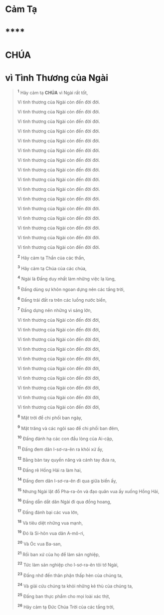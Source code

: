 # Cảm Tạ

# \*\*\*\*

# CHÚA

# vì Tình Thương của Ngài

> <sup><b>1</b></sup> Hãy cảm tạ **CHÚA** vì Ngài rất tốt,
>
> Vì tình thương của Ngài còn đến đời đời.
>
> Vì tình thương của Ngài còn đến đời đời.
>
> Vì tình thương của Ngài còn đến đời đời.
>
> Vì tình thương của Ngài còn đến đời đời.
>
> Vì tình thương của Ngài còn đến đời đời.
>
> Vì tình thương của Ngài còn đến đời đời.
>
> Vì tình thương của Ngài còn đến đời đời.
>
> Vì tình thương của Ngài còn đến đời đời.
>
> Vì tình thương của Ngài còn đến đời đời.
>
> Vì tình thương của Ngài còn đến đời đời.
>
> Vì tình thương của Ngài còn đến đời đời.
>
> Vì tình thương của Ngài còn đến đời đời.
>
> Vì tình thương của Ngài còn đến đời đời.
>
> Vì tình thương của Ngài còn đến đời đời.
>
> Vì tình thương của Ngài còn đến đời đời.
>
> Vì tình thương của Ngài còn đến đời đời.
>
> <sup><b>2</b></sup> Hãy cảm tạ Thần của các thần,
>
> <sup><b>3</b></sup> Hãy cảm tạ Chúa của các chúa,
>
> <sup><b>4</b></sup> Ngài là Đấng duy nhất làm những việc lạ lùng,
>
> <sup><b>5</b></sup> Đấng dùng sự khôn ngoan dựng nên các tầng trời,
>
> <sup><b>6</b></sup> Đấng trải đất ra trên các luồng nước biển,
>
> <sup><b>7</b></sup> Đấng dựng nên những vì sáng lớn,
>
> Vì tình thương của Ngài còn đến đời đời,
>
> Vì tình thương của Ngài còn đến đời đời,
>
> Vì tình thương của Ngài còn đến đời đời,
>
> Vì tình thương của Ngài còn đến đời đời,
>
> Vì tình thương của Ngài còn đến đời đời,
>
> Vì tình thương của Ngài còn đến đời đời,
>
> Vì tình thương của Ngài còn đến đời đời,
>
> Vì tình thương của Ngài còn đến đời đời,
>
> Vì tình thương của Ngài còn đến đời đời,
>
> Vì tình thương của Ngài còn đến đời đời,
>
> <sup><b>8</b></sup> Mặt trời để chi phối ban ngày,
>
> <sup><b>9</b></sup> Mặt trăng và các ngôi sao để chi phối ban đêm,
>
> <sup><b>10</b></sup> Đấng đánh hạ các con đầu lòng của Ai-cập,
>
> <sup><b>11</b></sup> Đấng đem dân I-sơ-ra-ên ra khỏi xứ ấy,
>
> <sup><b>12</b></sup> Bằng bàn tay quyền năng và cánh tay đưa ra,
>
> <sup><b>13</b></sup> Đấng rẽ Hồng Hải ra làm hai,
>
> <sup><b>14</b></sup> Đấng đem dân I-sơ-ra-ên đi qua giữa biển ấy,
>
> <sup><b>15</b></sup> Nhưng Ngài lật đổ Pha-ra-ôn và đạo quân vua ấy xuống Hồng Hải,
>
> <sup><b>16</b></sup> Đấng dẫn dắt dân Ngài đi qua đồng hoang,
>
> <sup><b>17</b></sup> Đấng đánh bại các vua lớn,
>
> <sup><b>18</b></sup> Và tiêu diệt những vua mạnh,
>
> <sup><b>19</b></sup> Đó là Si-hôn vua dân A-mô-ri,
>
> <sup><b>20</b></sup> Và Óc vua Ba-san,
>
> <sup><b>21</b></sup> Rồi ban xứ của họ để làm sản nghiệp,
>
> <sup><b>22</b></sup> Tức làm sản nghiệp cho I-sơ-ra-ên tôi tớ Ngài,
>
> <sup><b>23</b></sup> Đấng nhớ đến thân phận thấp hèn của chúng ta,
>
> <sup><b>24</b></sup> Và giải cứu chúng ta khỏi những kẻ thù của chúng ta,
>
> <sup><b>25</b></sup> Đấng ban thực phẩm cho mọi loài xác thịt,
>
> <sup><b>26</b></sup> Hãy cảm tạ Đức Chúa Trời của các tầng trời,
